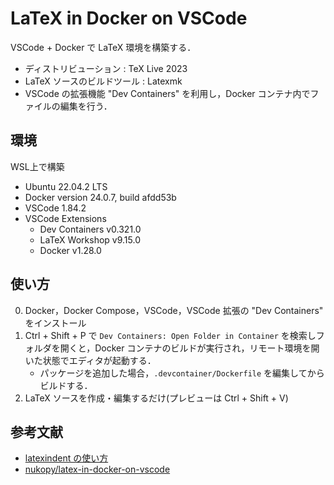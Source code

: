 # LaTeX in Docker on VSCode

VSCode + Docker で LaTeX 環境を構築する．

- ディストリビューション : TeX Live 2023
- LaTeX ソースのビルドツール : Latexmk
- VSCode の拡張機能 "Dev Containers" を利用し，Docker コンテナ内でファイルの編集を行う．

## 環境

WSL上で構築

- Ubuntu 22.04.2 LTS
- Docker version 24.0.7, build afdd53b
- VSCode 1.84.2
- VSCode Extensions
  - Dev Containers v0.321.0
  - LaTeX Workshop v9.15.0
  - Docker v1.28.0

## 使い方

0. Docker，Docker Compose，VSCode，VSCode 拡張の "Dev Containers" をインストール
1. Ctrl + Shift + P で `Dev Containers: Open Folder in Container` を検索しフォルダを開くと，Docker コンテナのビルドが実行され，リモート環境を開いた状態でエディタが起動する．
   - パッケージを追加した場合，`.devcontainer/Dockerfile` を編集してからビルドする．
2. LaTeX ソースを作成・編集するだけ(プレビューは Ctrl + Shift + V)

## 参考文献

- [latexindent の使い方](https://gist.github.com/Yarakashi-Kikohshi/8c39707f83ba73b3bce73c54638ac594)
- [nukopy/latex-in-docker-on-vscode](https://github.com/nukopy/latex-in-docker-on-vscode)
